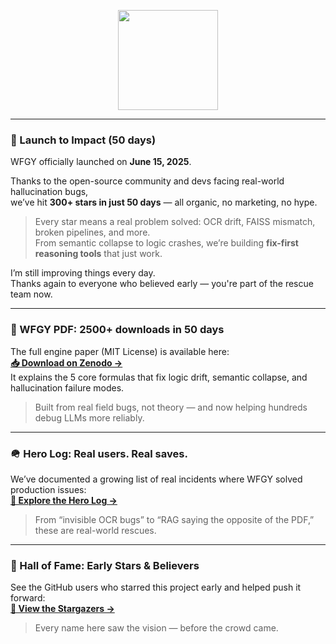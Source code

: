 <p align="center">
  <img src="https://github-readme-stats.vercel.app/api?username=onestardao&show_icons=true&theme=tokyonight&include_all_commits=true&count_private=true" height="160" />
</p>

---

### 🚀 Launch to Impact (50 days)

WFGY officially launched on **June 15, 2025**.

Thanks to the open-source community and devs facing real-world hallucination bugs,  
we’ve hit **300+ stars in just 50 days** — all organic, no marketing, no hype.

> Every star means a real problem solved: OCR drift, FAISS mismatch, broken pipelines, and more.  
> From semantic collapse to logic crashes, we’re building **fix-first reasoning tools** that just work.

I’m still improving things every day.  
Thanks again to everyone who believed early — you're part of the rescue team now.

---

### 📄 WFGY PDF: 2500+ downloads in 50 days  
The full engine paper (MIT License) is available here:  
**[📥 Download on Zenodo →](https://zenodo.org/records/15630969)**  
It explains the 5 core formulas that fix logic drift, semantic collapse, and hallucination failure modes.  
> Built from real field bugs, not theory — and now helping hundreds debug LLMs more reliably.

---

### 🪖 Hero Log: Real users. Real saves.  
We’ve documented a growing list of real incidents where WFGY solved production issues:  
**[🧭 Explore the Hero Log →](https://github.com/onestardao/WFGY/discussions/10)**  
> From “invisible OCR bugs” to “RAG saying the opposite of the PDF,” these are real-world rescues.

---

### 🏅 Hall of Fame: Early Stars & Believers  
See the GitHub users who starred this project early and helped push it forward:  
**[🌟 View the Stargazers →](https://github.com/onestardao/WFGY/tree/main/stargazers)**  
> Every name here saw the vision — before the crowd came.

